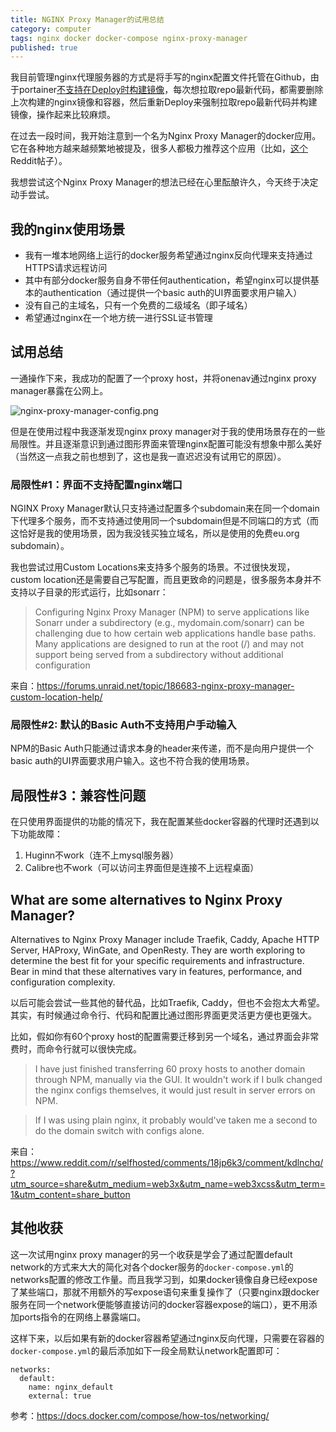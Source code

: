```yaml
---
title: NGINX Proxy Manager的试用总结
category: computer
tags: nginx docker docker-compose nginx-proxy-manager
published: true
---
```


我目前管理nginx代理服务器的方式是将手写的nginx配置文件托管在Github，由于portainer[不支持在Deploy时构建镜像](https://portal.portainer.io/knowledge/can-i-build-an-image-while-deploying-a-stack/application-from-git)，每次想拉取repo最新代码，都需要删除上次构建的nginx镜像和容器，然后重新Deploy来强制拉取repo最新代码并构建镜像，操作起来比较麻烦。

在过去一段时间，我开始注意到一个名为Nginx Proxy Manager的docker应用。它在各种地方越来越频繁地被提及，很多人都极力推荐这个应用（比如，[这个](https://www.reddit.com/r/selfhosted/comments/1dmh3mt/comment/l9vyc0t/?utm_source=share&utm_medium=web3x&utm_name=web3xcss&utm_term=1&utm_content=share_button)Reddit帖子）。

我想尝试这个Nginx Proxy Manager的想法已经在心里酝酿许久，今天终于决定动手尝试。

## 我的nginx使用场景

- 我有一堆本地网络上运行的docker服务希望通过nginx反向代理来支持通过HTTPS请求远程访问
- 其中有部分docker服务自身不带任何authentication，希望nginx可以提供基本的authentication（通过提供一个basic auth的UI界面要求用户输入）
- 没有自己的主域名，只有一个免费的二级域名（即子域名）
- 希望通过nginx在一个地方统一进行SSL证书管理

## 试用总结

一通操作下来，我成功的配置了一个proxy host，并将onenav通过nginx proxy manager暴露在公网上。

![nginx-proxy-manager-config.png]({{site.baseurl}}/assets/images/nginx-proxy-manager-config.png)

但是在使用过程中我逐渐发现nginx proxy manager对于我的使用场景存在的一些局限性。并且逐渐意识到通过图形界面来管理nginx配置可能没有想象中那么美好（当然这一点我之前也想到了，这也是我一直迟迟没有试用它的原因）。

### 局限性#1：界面不支持配置nginx端口

NGINX Proxy Manager默认只支持通过配置多个subdomain来在同一个domain下代理多个服务，而不支持通过使用同一个subdomain但是不同端口的方式（而这恰好是我的使用场景，因为我没钱买独立域名，所以是使用的免费eu.org subdomain）。

我也尝试过用Custom Locations来支持多个服务的场景。不过很快发现，custom location还是需要自己写配置，而且更致命的问题是，很多服务本身并不支持以子目录的形式运行，比如sonarr：

> Configuring Nginx Proxy Manager (NPM) to serve applications like Sonarr under a subdirectory (e.g., mydomain.com/sonarr) can be challenging due to how certain web applications handle base paths. Many applications are designed to run at the root (/) and may not support being served from a subdirectory without additional configuration

来自：https://forums.unraid.net/topic/186683-nginx-proxy-manager-custom-location-help/

### 局限性#2: 默认的Basic Auth不支持用户手动输入

NPM的Basic Auth只能通过请求本身的header来传递，而不是向用户提供一个basic auth的UI界面要求用户输入。这也不符合我的使用场景。

## 局限性#3：兼容性问题

在只使用界面提供的功能的情况下，我在配置某些docker容器的代理时还遇到以下功能故障：

1. Huginn不work（连不上mysql服务器）
1. Calibre也不work（可以访问主界面但是连接不上远程桌面）

## What are some alternatives to Nginx Proxy Manager? 

Alternatives to Nginx Proxy Manager include Traefik, Caddy, Apache HTTP Server, HAProxy, WinGate, and OpenResty. They are worth exploring to determine the best fit for your specific requirements and infrastructure. Bear in mind that these alternatives vary in features, performance, and configuration complexity.

以后可能会尝试一些其他的替代品，比如Traefik, Caddy，但也不会抱太大希望。其实，有时候通过命令行、代码和配置比通过图形界面更灵活更方便也更强大。

比如，假如你有60个proxy host的配置需要迁移到另一个域名，通过界面会非常费时，而命令行就可以很快完成。

> I have just finished transferring 60 proxy hosts to another domain through NPM, manually via the GUI. It wouldn't work if I bulk changed the nginx configs themselves, it would just result in server errors on NPM.

> If I was using plain nginx, it probably would've taken me a second to do the domain switch with configs alone.

来自：https://www.reddit.com/r/selfhosted/comments/18jp6k3/comment/kdlnchq/?utm_source=share&utm_medium=web3x&utm_name=web3xcss&utm_term=1&utm_content=share_button

## 其他收获

这一次试用nginx proxy manager的另一个收获是学会了通过配置default network的方式来大大的简化对各个docker服务的`docker-compose.yml`的networks配置的修改工作量。而且我学习到，如果docker镜像自身已经expose了某些端口，那就不用额外的写expose语句来重复操作了（只要nginx跟docker服务在同一个network便能够直接访问的docker容器expose的端口），更不用添加ports指令的在网络上暴露端口。

这样下来，以后如果有新的docker容器希望通过nginx反向代理，只需要在容器的`docker-compose.yml`的最后添加如下一段全局默认network配置即可：

```
networks:
  default:
    name: nginx_default
    external: true
```

参考：https://docs.docker.com/compose/how-tos/networking/
